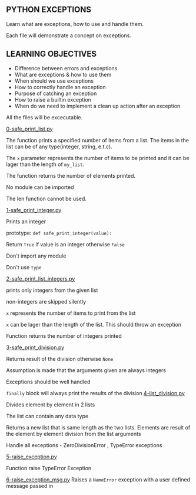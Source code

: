## PYTHON EXCEPTIONS
Learn what are exceptions, how to use and handle them.

Each file will demonstrate a concept on exceptions.

## LEARNING OBJECTIVES

* Difference between errors and exceptions
* What are exceptions & how to use them
* When should we use exceptions
* How to correctly handle an exception
* Purpose of catching an exception
* How to raise a builtin exception
* When do we need to implement a clean up action after an exception

All the files will be excecutable.

[0-safe\_print\_list.py](https://github.com/Mosesbwire/alx-higher_level_programming/blob/main/0x05-python-exceptions/0-safe_print_list.py)

The function prints a specified number of items from a list. The items in the list can be of any type(integer, string, e.t.c).

The `x` parameter represents the number of items to be printed and it can be lager than the length of `my_list`.

The function returns the number of elements printed.

No module can be imported

The len function cannot be used.

[1-safe\_print\_integer.py](https://github.com/Mosesbwire/alx-higher_level_programming/blob/main/0x05-python-exceptions/1-safe_print_integer.py)

Prints an integer

prototype: `def safe_print_integer(value):`

Return `True` if value is an integer otherwise `False`

Don't import any module

Don't use `type`

[2-safe\_print\_list\_integers.py](https://github.com/Mosesbwire/alx-higher_level_programming/blob/main/0x05-python-exceptions/2-safe_print_list_integers.py)

prints only integers from the given list

non-integers are skipped silently

`x` represents the number of items to print from the list

`x` can be lager than the length of the list. This should throw an exception

Function returns the number of integers printed

[3-safe\_print\_division.py](https://github.com/Mosesbwire/alx-higher_level_programming/blob/main/0x05-python-exceptions/3-safe_print_division.py)

Returns result of the division otherwise `None`

Assumption is made that the arguments given are always integers

Exceptions should be well handled

`finally` block will always print the results of the division
[4-list\_division.py](https://github.com/Mosesbwire/alx-higher_level_programming/blob/main/0x05-python-exceptions/4-list_division.py)

 Divides element by element in 2 lists

 The list can contain any data type

 Returns a new list that is same length as the two lists. Elements are result of the element by element division from the list arguments

 Handle all exceptions - ZeroDivisionError , TypeError exceptions

[5-raise\_exception.py](https://github.com/Mosesbwire/alx-higher_level_programming/blob/main/0x05-python-exceptions/5-raise_exception.py)

Function raise TypeError Exception

[6-raise\_exception\_msg.py](https://github.com/Mosesbwire/alx-higher_level_programming/blob/main/0x05-python-exceptions/6-raise_exception_msg.py)
    Raises a `NameError` exception with a user defined message passed in

